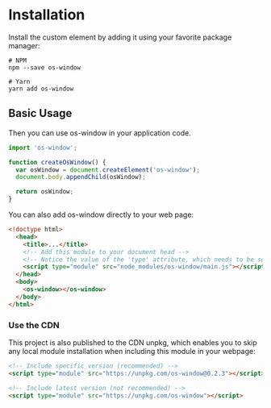 # Installation

Install the custom element by adding it using your favorite package manager:

```shell
# NPM
npm --save os-window

# Yarn
yarn add os-window
```

## Basic Usage

Then you can use os-window in your application code.

```javascript
import 'os-window';

function createOsWindow() {
  var osWindow = document.createElement('os-window');
  document.body.appendChild(osWindow);

  return osWindow;
}
```
You can also add os-window directly to your web page:

```html
<!doctype html>
  <head>
    <title>...</title>
    <!-- Add this module to your document head -->
    <!-- Notice the value of the 'type' attribute, which needs to be set to 'module' -->
    <script type="module" src="node_modules/os-window/main.js"></script>
  </head>
  <body>
    <os-window></os-window>
  </body>
</html>
```

### Use the CDN

This project is also published to the CDN unpkg, which enables you to skip any local module installation when including this module in your webpage:

```html
<!-- Include specific version (recommended) -->
<script type="module" src="https://unpkg.com/os-window@0.2.3"></script>

<!-- Include latest version (not recommended) -->
<script type="module" src="https://unpkg.com/os-window"></script>
```
